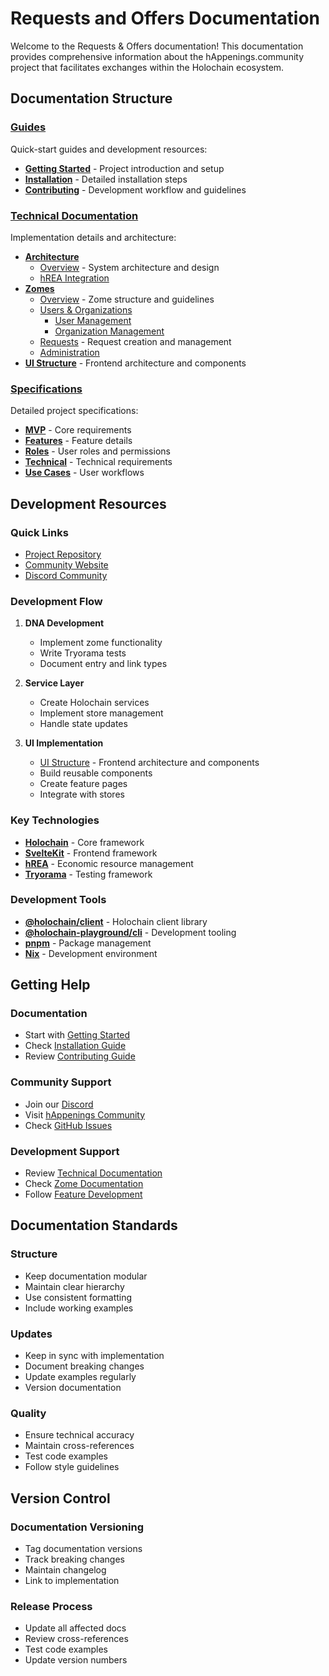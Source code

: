 # Requests and Offers Documentation

Welcome to the Requests & Offers documentation! This documentation provides comprehensive information about the hAppenings.community project that facilitates exchanges within the Holochain ecosystem.

## Documentation Structure

### [Guides](./guides/)

Quick-start guides and development resources:

- **[Getting Started](./guides/getting-started.md)** - Project introduction and setup
- **[Installation](./guides/installation.md)** - Detailed installation steps
- **[Contributing](./guides/contributing.md)** - Development workflow and guidelines

### [Technical Documentation](./technical/)

Implementation details and architecture:

- **[Architecture](./technical/architecture/)**
  - [Overview](./technical/README.md) - System architecture and design
  - [hREA Integration](./technical/architecture/hrea-integration.md)
- **[Zomes](./technical/zomes/)**
  - [Overview](./technical/zomes/README.md) - Zome structure and guidelines
  - [Users & Organizations](./technical/zomes/users_organizations.md)
    - [User Management](technical/zomes/users.md)
    - [Organization Management](technical/zomes/organizations.md)
  - [Requests](./technical/zomes/requests.md) - Request creation and management
  - [Administration](./technical/zomes/administration.md)
- **[UI Structure](./technical/ui-structure.md)** - Frontend architecture and components

### [Specifications](./specifications/)

Detailed project specifications:

- **[MVP](./specifications/mvp.md)** - Core requirements
- **[Features](./specifications/features.md)** - Feature details
- **[Roles](./specifications/roles.md)** - User roles and permissions
- **[Technical](./specifications/technical.md)** - Technical requirements
- **[Use Cases](./specifications/use-cases.md)** - User workflows

## Development Resources

### Quick Links

- [Project Repository](https://github.com/Happening-Community/requests-and-offers)
- [Community Website](https://happenings.community/)
- [Discord Community](https://discord.gg/happening)

### Development Flow

1. **DNA Development**
   - Implement zome functionality
   - Write Tryorama tests
   - Document entry and link types

2. **Service Layer**
   - Create Holochain services
   - Implement store management
   - Handle state updates

3. **UI Implementation**
   - [UI Structure](./technical/ui-structure.md) - Frontend architecture and components
   - Build reusable components
   - Create feature pages
   - Integrate with stores

### Key Technologies

- **[Holochain](https://developer.holochain.org/)** - Core framework
- **[SvelteKit](https://kit.svelte.dev/)** - Frontend framework
- **[hREA](https://github.com/h-REA/hREA)** - Economic resource management
- **[Tryorama](https://www.npmjs.com/package/@holochain/tryorama)** - Testing framework

### Development Tools

- **[@holochain/client](https://www.npmjs.com/package/@holochain/client)** - Holochain client library
- **[@holochain-playground/cli](https://www.npmjs.com/package/@holochain-playground/cli)** - Development tooling
- **[pnpm](https://pnpm.io/)** - Package management
- **[Nix](https://nixos.org/)** - Development environment

## Getting Help

### Documentation

- Start with [Getting Started](./guides/getting-started.md)
- Check [Installation Guide](./guides/installation.md)
- Review [Contributing Guide](./guides/contributing.md)

### Community Support

- Join our [Discord](https://discord.gg/happening)
- Visit [hAppenings Community](https://happenings.community/)
- Check [GitHub Issues](https://github.com/Happening-Community/requests-and-offers/issues)

### Development Support

- Review [Technical Documentation](./technical/README.md)
- Check [Zome Documentation](./technical/zomes/README.md)
- Follow [Feature Development](./guides/contributing.md#feature-development-workflow)

## Documentation Standards

### Structure

- Keep documentation modular
- Maintain clear hierarchy
- Use consistent formatting
- Include working examples

### Updates

- Keep in sync with implementation
- Document breaking changes
- Update examples regularly
- Version documentation

### Quality

- Ensure technical accuracy
- Maintain cross-references
- Test code examples
- Follow style guidelines

## Version Control

### Documentation Versioning

- Tag documentation versions
- Track breaking changes
- Maintain changelog
- Link to implementation

### Release Process

- Update all affected docs
- Review cross-references
- Test code examples
- Update version numbers
